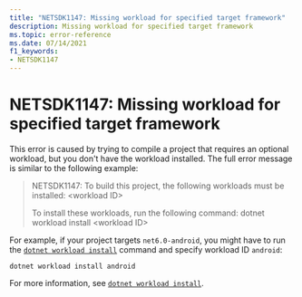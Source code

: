 ```yaml
---
title: "NETSDK1147: Missing workload for specified target framework"
description: Missing workload for specified target framework
ms.topic: error-reference
ms.date: 07/14/2021
f1_keywords:
- NETSDK1147
---
```

# NETSDK1147: Missing workload for specified target framework

This error is caused by trying to compile a project that requires an optional workload, but you don't have the workload installed. The full error message is similar to the following example:

> NETSDK1147: To build this project, the following workloads must be installed: \<workload ID>
>
> To install these workloads, run the following command: dotnet workload install \<workload ID>

For example, if your project targets `net6.0-android`, you might have to run the [`dotnet workload install`](../dotnet-workload-install.md) command and specify workload ID `android`:

```dotnetcli
dotnet workload install android
```

For more information, see [`dotnet workload install`](../dotnet-workload-install.md).
